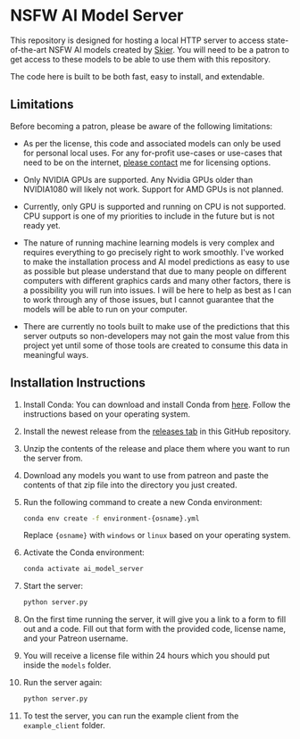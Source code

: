 # NSFW AI Model Server

This repository is designed for hosting a local HTTP server to access state-of-the-art NSFW AI models created by [Skier](https://www.patreon.com/Skier). You will need to be a patron to get access to these models to be able to use them with this repository.

The code here is built to be both fast, easy to install, and extendable.

## Limitations

Before becoming a patron, please be aware of the following limitations:

- As per the license, this code and associated models can only be used for personal local uses. For any for-profit use-cases or use-cases that need to be on the internet, [please contact](https://discord.gg/EvYbZBf) me for licensing options.

- Only NVIDIA GPUs are supported. Any Nvidia GPUs older than NVIDIA1080 will likely not work. Support for AMD GPUs is not planned.

- Currently, only GPU is supported and running on CPU is not supported. CPU support is one of my priorities to include in the future but is not ready yet.

- The nature of running machine learning models is very complex and requires everything to go precisely right to work smoothly. I've worked to make the installation process and AI model predictions as easy to use as possible but please understand that due to many people on different computers with different graphics cards and many other factors, there is a possibility you will run into issues. I will be here to help as best as I can to work through any of those issues, but I cannot guarantee that the models will be able to run on your computer.

- There are currently no tools built to make use of the predictions that this server outputs so non-developers may not gain the most value from this project yet until some of those tools are created to consume this data in meaningful ways.

## Installation Instructions

1. Install Conda: You can download and install Conda from [here](https://docs.conda.io/projects/conda/en/latest/user-guide/install/index.html). Follow the instructions based on your operating system.

2. Install the newest release from the [releases tab](https://github.com/skier233/nsfw_ai_model_server/releases) in this GitHub repository.

3. Unzip the contents of the release and place them where you want to run the server from.

4. Download any models you want to use from patreon and paste the contents of that zip file into the directory you just created.

5. Run the following command to create a new Conda environment:
    ```bash
    conda env create -f environment-{osname}.yml
    ```
    Replace `{osname}` with `windows` or `linux` based on your operating system.

6. Activate the Conda environment:
    ```bash
    conda activate ai_model_server
    ```

7. Start the server:
    ```bash
    python server.py
    ```
8. On the first time running the server, it will give you a link to a form to fill out and a code. Fill out that form with the provided code, license name, and your Patreon username.

9. You will receive a license file within 24 hours which you should put inside the `models` folder.

10. Run the server again:
    ```bash
    python server.py
    ```
11. To test the server, you can run the example client from the `example_client` folder.
